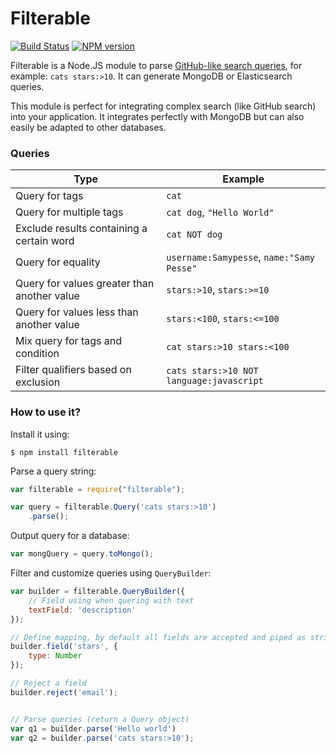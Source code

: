 # Filterable

[![Build Status](https://travis-ci.org/GitbookIO/filterable.png?branch=master)](https://travis-ci.org/GitbookIO/filterable)
[![NPM version](https://badge.fury.io/js/filterable.svg)](http://badge.fury.io/js/filterable)

Filterable is a Node.JS module to parse [GitHub-like search queries](https://help.github.com/articles/search-syntax/), for example: `cats stars:>10`. It can generate MongoDB or Elasticsearch queries.

This module is perfect for integrating complex search (like GitHub search) into your application. It integrates perfectly with MongoDB but can also easily be adapted to other databases.

### Queries

| Type | Example |
| ---- | ------- |
| Query for tags | `cat` |
| Query for multiple tags | `cat dog`, `"Hello World"` |
| Exclude results containing a certain word | `cat NOT dog` |
| Query for equality | `username:Samypesse`, `name:"Samy Pesse"` |
| Query for values greater than another value | `stars:>10`, `stars:>=10` |
| Query for values less than another value | `stars:<100`, `stars:<=100` |
| Mix query for tags and condition | `cat stars:>10 stars:<100` |
| Filter qualifiers based on exclusion | `cats stars:>10 NOT language:javascript` |

### How to use it?

Install it using:

```
$ npm install filterable
```

Parse a query string:

```js
var filterable = require("filterable");

var query = filterable.Query('cats stars:>10')
    .parse();
```

Output query for a database:

```js
var mongQuery = query.toMongo();
```

Filter and customize queries using `QueryBuilder`:

```js
var builder = filterable.QueryBuilder({
    // Field using when quering with text
    textField: 'description'
});

// Define mapping, by default all fields are accepted and piped as string
builder.field('stars', {
    type: Number
});

// Reject a field
builder.reject('email');


// Parse queries (return a Query object)
var q1 = builder.parse('Hello world')
var q2 = builder.parse('cats stars:>10');
```
